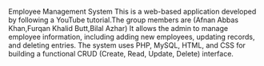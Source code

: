 Employee Management System
This is a web-based application developed by following a YouTube tutorial.The group members are (Afnan Abbas Khan,Furqan Khalid Butt,Bilal Azhar) It allows the admin to manage employee information, including adding new employees, updating records, and deleting entries. The system uses PHP, MySQL, HTML, and CSS for building a functional CRUD (Create, Read, Update, Delete) interface.
